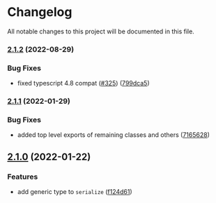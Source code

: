 # Changelog

All notable changes to this project will be documented in this file.

### [2.1.2](https://github.com/binarytf/binarytf/compare/v2.1.1...v2.1.2) (2022-08-29)

### Bug Fixes

-   fixed typescript 4.8 compat ([#325](https://github.com/binarytf/binarytf/issues/325)) ([799dca5](https://github.com/binarytf/binarytf/commit/799dca51db18b869c1e1f01631c7ed1512dc0201))

### [2.1.1](https://github.com/binarytf/binarytf/compare/v2.1.0...v2.1.1) (2022-01-29)

### Bug Fixes

-   added top level exports of remaining classes and others ([7165628](https://github.com/binarytf/binarytf/commit/71656287e1139bef32b116eece6dcb97974b3c26))

## [2.1.0](https://github.com/binarytf/binarytf/compare/v1.0.0...v2.1.0) (2022-01-22)

### Features

-   add generic type to `serialize` ([f124d61](https://github.com/binarytf/binarytf/commit/f124d6113104783ef55a97c59c1893f76df0e944))
